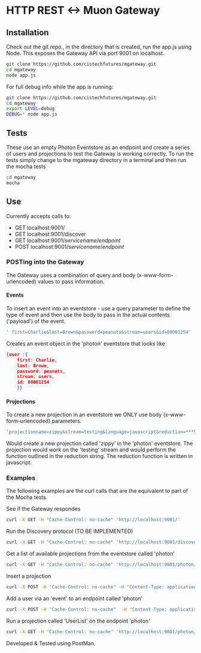 # HTTP REST <-> Muon Gateway
## Installation
Check out the git repo., in the directory that is created, run the app.js using Node. This exposes the Gateway API via port 9001 on localhost.

```bash
git clone https://github.com/cistechfutures/mgateway.git
cd mgateway
node app.js
```

For full debug info while the app is running:

```bash
git clone https://github.com/cistechfutures/mgateway.git
cd mgateway
export LEVEL=debug
DEBUG=* node app.js
```

## Tests
These use an empty Photon Eventstore as an endpoint and create a series of users and projections to test the Gateway is working correctly. To run the tests simply change to the mgateway directory in a terminal and then run the mocha tests

```bash
cd mgateway
mocha
```

## Use
Currently accepts calls to:
* GET localhost:9001/
* GET localhost:9001/discover
* GET localhost:9001/*servicename*/*endpoint*
* POST localhost:9001/*servicename*/*endpoint*

### POSTing into the Gateway
The Gateway uses a combination of query and body (x-www-form-urlencoded) values to pass information.

#### Events
To insert an event into an eventstore - use a query parameter to define the type of event and then use the body to pass in the actual contents ('payload') of the event.

```bash
' first=Charlie&last=Brown&password=peanuts&stream=users&id=00001254' 'http://localhost:9001/photon/events/?item=user'
```

Creates an event object in the 'photon' eventstore that looks like

```JSON
{user :{
    first: Charlie,
    last: Brown,
    password: peanuts,
    stream: users,
    id: 00001254
    }}
```

#### Projections
To create a new projection in an eventstore we ONLY use body (x-www-form-urlencoded) parameters.

```bash
'projectionname=zippy&stream=testing&language=javascript&reduction=***Some+suitably+complicated+JS+function+***' 'http://localhost:9001/photon/projections'
```

Would create a new projection called 'zippy' in the 'photon' eventstore. The projection would work on the 'testing' stream and would perform the function outlined in the reduction string. The reduction function is written in javascript.

### Examples

The following examples are the curl calls that are the equivalent to part of the Mocha tests.

See if the Gateway respondes
```bash
curl -X GET -H "Cache-Control: no-cache" 'http://localhost:9001/'
```

Run the Discovery protocol (TO BE IMPLEMENTED)
```bash
curl -X GET -H "Cache-Control: no-cache" 'http://localhost:9001/discover'
```

Get a list of available projections from the eventstore called 'photon'
```bash
curl -X GET -H "Cache-Control: no-cache" 'http://localhost:9001/photon/projection-keys'
```

Insert a projection
```bash
curl -X POST -H "Cache-Control: no-cache" -H "Content-Type: application/x-www-form-urlencoded" -d 'projectionname=zippy&stream=testing&language=javascript&reduction=***Some+suitably+complicated+JS+function+***' 'http://localhost:9001/photon/projections'
```

Add a user via an 'event' to an endpoint called 'photon'
```bash
curl -X POST -H "Cache-Control: no-cache"  -H "Content-Type: application/x-www-form-urlencoded" -d ' first=Charlie&last=Brown&password=peanuts&stream=users&id=00001254' 'http://localhost:9001/photon/events/?item=user'
```

Run a projection called 'UserList' on the endpoint 'photon'

```bash
curl -X GET -H "Cache-Control: no-cache" 'http://localhost:9001/photon/projection?projection-name=UserList'
```

Developed & Tested using PostMan.